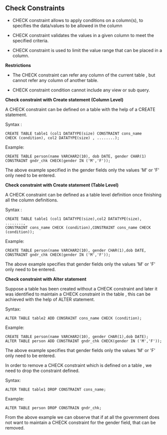 ## Check Constraints

- CHECK constraint allows to apply conditions on a column(s),  to specifies the data/values to be allowed  in the column

- CHECK constraint validates the values in a given column to meet the specified criteria.
- CHECK constraint is used to limit the value range that can be placed in a column.

**Restrictions**

- The CHECK constraint can refer any column of the current table , but cannot refer any column of another table.

- CHECK constraint condition cannot include any view or sub query.

**Check constraint with Create statement (Column Level)**

A CHECK constraint can be defined on a table with the help of a CREATE statement.

Syntax :
```
CREATE TABLE table1 (col1 DATATYPE(size) CONSTRAINT cons_name
CHECK (condition), col2 DATATYPE(size) , ........);
```
Example:
```
CREATE TABLE person(name VARCHAR2(10), dob DATE, gender CHAR(1)
CONSTRAINT gndr_chk CHECK(gender IN ('M','F'));
```
The above example specified in the gender fields only the values 'M' or 'F' only need to be entered.

**Check constraint with Create statement (Table Level)**

A CHECK constraint can be defined as a table level definition once finishing all the column definitions.

Syntax :
```
CREATE TABLE table1 (col1 DATATYPE(size),col2 DATATYPE(size), ........,
CONSTRAINT cons_name CHECK (condition),CONSTRAINT cons_name CHECK (condition));
```

Example:
```
CREATE TABLE person(name VARCHAR2(10), gender CHAR(1),dob DATE,
CONSTRAINT gndr_chk CHECK(gender IN ('M','F'));
```
The above example specifies that gender fields only the values 'M' or 'F' only need to be entered.

**Check constraint with Alter statement**

Suppose a table has been created without a CHECK constraint and later it was  identified to maintain a CHECK constraint in the table , this can be achieved with the  help of ALTER statement.

Syntax:
```
ALTER TABLE table2 ADD CONSRAINT cons_name CHECK (condition);
```
Example: 
```
CREATE TABLE person(name VARCHAR2(10), gender CHAR(1),dob DATE);
ALTER TABLE person ADD CONSTRAINT gndr_chk CHECK(gender IN ('M','F'));
```
The above example specifies that gender fields only the values 'M' or 'F' only need to be entered.

In order to remove a CHECK constraint which is defined on a table , we need to drop the constraint defined.

Syntax:
```
ALTER TABLE table1 DROP CONSTRAINT cons_name;
```
Example:
```
ALTER TABLE person DROP CONSTRAIN gndr_chk;
```
From the above example we can observe that if at all the government does not want to maintain a CHECK constraint for the gender field, that can be removed.